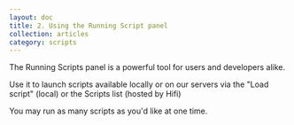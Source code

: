 ```yaml
---
layout: doc
title: 2. Using the Running Script panel
collection: articles
category: scripts
---
```



The Running Scripts panel is a powerful tool for users and developers alike.

Use it to launch scripts available locally or on our servers via the "Load script" (local) or the Scripts list (hosted by Hifi)

You may run as many scripts as you'd like at one time.
